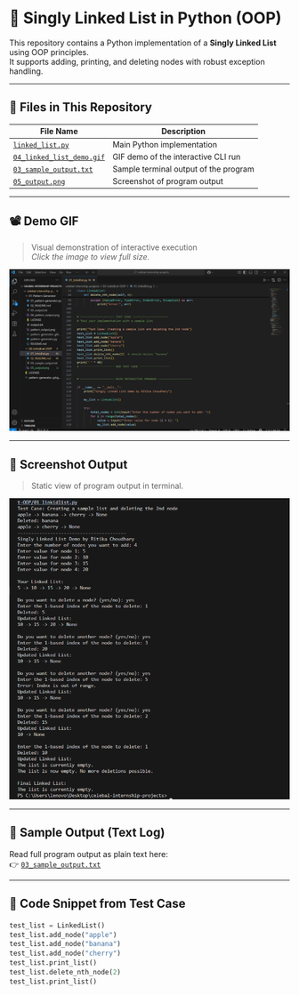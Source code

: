 # 🧵 Singly Linked List in Python (OOP)

This repository contains a Python implementation of a **Singly Linked List** using OOP principles.  
It supports adding, printing, and deleting nodes with robust exception handling.

---

## 📂 Files in This Repository

| File Name               | Description                                       |
|------------------------|---------------------------------------------------|
| [`linked_list.py`](linked_list.py)       | Main Python implementation                    |
| [`04_linked_list_demo.gif`](02_linked_list_demo.gif) | GIF demo of the interactive CLI run         |
| [`03_sample_output.txt`](04_sample_output.txt) | Sample terminal output of the program         |
| [`05_output.png`](03_output.png)        | Screenshot of program output                  |

---

## 📽️ Demo GIF

> Visual demonstration of interactive execution  
> _Click the image to view full size._

![Linked List Demo](04_linked_list_demo.gif)

---

## 📸 Screenshot Output

> Static view of program output in terminal.

![Program Output](05_output.png)

---

## 📄 Sample Output (Text Log)

Read full program output as plain text here:  
👉 [`03_sample_output.txt`](03_sample_output.txt)

---

## 🧪 Code Snippet from Test Case

```python
test_list = LinkedList()
test_list.add_node("apple")
test_list.add_node("banana")
test_list.add_node("cherry")
test_list.print_list()
test_list.delete_nth_node(2)
test_list.print_list()
